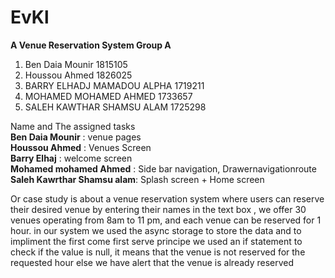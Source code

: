 # EvKl
**A Venue Reservation System
Group A**
1. Ben Daia Mounir 1815105
2. Houssou Ahmed 1826025
3. BARRY ELHADJ MAMADOU ALPHA 1719211
4. MOHAMED MOHAMED AHMED 1733657
5. SALEH KAWTHAR SHAMSU ALAM 1725298

 Name and The assigned tasks </br>
 **Ben Daia Mounir** : venue pages </br>
**Houssou Ahmed** : Venues Screen </br>
**Barry Elhaj** : welcome screen </br>
 **Mohamed mohamed Ahmed** : Side bar navigation, Drawernavigationroute </br>
 **Saleh Kawrthar Shamsu alam**: Splash screen + Home screen </br>
 
 Or case study is about a venue reservation system where users can reserve their desired venue by entering their names in the text box , we offer 30 venues operating from 8am to 11 pm, and each venue can be reserved for 1 hour. in our system we used the async storage to store the data and to impliment the first come first serve principe we used an if statement to check if the value is null, it means that the venue is not reserved for the requested hour else we have alert that the venue is already reserved
